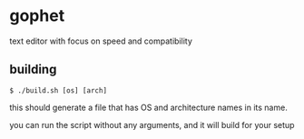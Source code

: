 # gophet
text editor with focus on speed and compatibility

## building
```console
$ ./build.sh [os] [arch]
```

this should generate a file that has OS and architecture names in its name.

you can run the script without any arguments, and it will build for your setup
